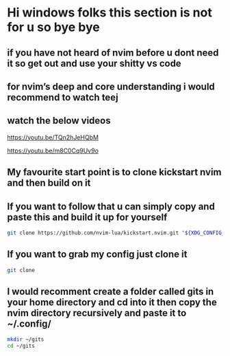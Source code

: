 # Hi windows folks this section is not for u so bye bye

## if you have not heard of nvim before u dont need it so get out and use your shitty vs code

## for nvim’s deep and core understanding i would recommend to watch teej

## watch the below videos

https://youtu.be/TQn2hJeHQbM

https://youtu.be/m8C0Cq9Uv9o

## My favourite start point is to clone kickstart nvim and then build on it

## If you want to follow that u can simply copy and paste this and build it up for yourself


```zsh
git clone https://github.com/nvim-lua/kickstart.nvim.git "${XDG_CONFIG_HOME:-$HOME/.config}"/nvim
```

## If you want to grab my config just clone it

```zsh
git clone 
```
## I would recomment create a folder called gits in your home directory and cd into it then copy the nvim directory recursively and paste it to ~/.config/

```bash
mkdir ~/gits
cd ~/gits
```

